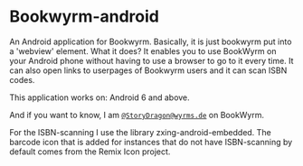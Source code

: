 # Bookwyrm-android
An Android application for Bookwyrm. Basically, it is just bookwyrm put into a 'webview' element.
What it does? It enables you to use BookWyrm on your Android phone without having to use a browser to go to it every time.
It can also open links to userpages of Bookwyrm users and it can scan ISBN codes.

This application works on: Android 6 and above.

And if you want to know, I am [`@StoryDragon@wyrms.de`](https://wyrms.de/user/storydragon) on BookWyrm.

For the ISBN-scanning I use the library zxing-android-embedded.
The barcode icon that is added for instances that do not have ISBN-scanning by default comes from the Remix Icon project.
